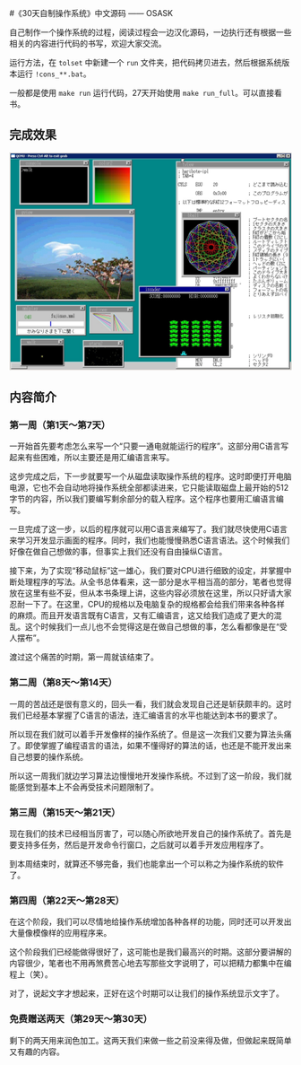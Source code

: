 #《30天自制操作系统》中文源码 —— OSASK

自己制作一个操作系统的过程，阅读过程会一边汉化源码，一边执行还有根据一些相关的内容进行代码的书写，欢迎大家交流。

运行方法，在 `tolset` 中新建一个 `run` 文件夹，把代码拷贝进去，然后根据系统版本运行 `!cons_**.bat`。

一般都是使用 `make run` 运行代码，27天开始使用 `make run_full`。可以直接看书。

## 完成效果

![Screen](Screen.png)

## 内容简介

### 第一周（第1天～第7天）

一开始首先要考虑怎么来写一个“只要一通电就能运行的程序”。这部分用C语言写起来有些困难，所以主要还是用汇编语言来写。

这步完成之后，下一步就要写一个从磁盘读取操作系统的程序。这时即便打开电脑电源，它也不会自动地将操作系统全部都读进来，它只能读取磁盘上最开始的512字节的内容，所以我们要编写剩余部分的载入程序。这个程序也要用汇编语言编写。

一旦完成了这一步，以后的程序就可以用C语言来编写了。我们就尽快使用C语言来学习开发显示画面的程序。同时，我们也能慢慢熟悉C语言语法。这个时候我们好像在做自己想做的事，但事实上我们还没有自由操纵C语言。

接下来，为了实现“移动鼠标”这一雄心，我们要对CPU进行细致的设定，并掌握中断处理程序的写法。从全书总体看来，这一部分是水平相当高的部分，笔者也觉得放在这里有些不妥，但从本书条理上讲，这些内容必须放在这里，所以只好请大家忍耐一下了。在这里，CPU的规格以及电脑复杂的规格都会给我们带来各种各样的麻烦。而且开发语言既有C语言，又有汇编语言，这又给我们造成了更大的混乱。这个时候我们一点儿也不会觉得这是在做自己想做的事，怎么看都像是在“受人摆布”。

渡过这个痛苦的时期，第一周就该结束了。

### 第二周（第8天～第14天）

一周的苦战还是很有意义的，回头一看，我们就会发现自己还是斩获颇丰的。这时我们已经基本掌握了C语言的语法，连汇编语言的水平也能达到本书的要求了。

所以现在我们就可以着手开发像样的操作系统了。但是这一次我们又要为算法头痛了。即使掌握了编程语言的语法，如果不懂得好的算法的话，也还是不能开发出来自己想要的操作系统。

所以这一周我们就边学习算法边慢慢地开发操作系统。不过到了这一阶段，我们就能感觉到基本上不会再受技术问题限制了。

### 第三周（第15天～第21天）

现在我们的技术已经相当厉害了，可以随心所欲地开发自己的操作系统了。首先是要支持多任务，然后是开发命令行窗口，之后就可以着手开发应用程序了。

到本周结束时，就算还不够完备，我们也能拿出一个可以称之为操作系统的软件了。

### 第四周（第22天～第28天）

在这个阶段，我们可以尽情地给操作系统增加各种各样的功能，同时还可以开发出大量像模像样的应用程序来。

这个阶段我们已经能做得很好了，这可能也是我们最高兴的时期。这部分要讲解的内容很少，笔者也不用再煞费苦心地去写那些文字说明了，可以把精力都集中在编程上（笑）。

对了，说起文字才想起来，正好在这个时期可以让我们的操作系统显示文字了。

### 免费赠送两天（第29天～第30天）

剩下的两天用来润色加工。这两天我们来做一些之前没来得及做，但做起来既简单又有趣的内容。

